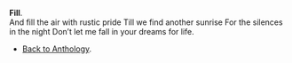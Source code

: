 **Fill**.  
And fill the air with rustic pride
Till we find another sunrise
For the silences in the night
Don’t let me fall in your dreams for life.  

- <a href="https://kushalsamant.github.io/anthology.html">Back to Anthology</a>.  